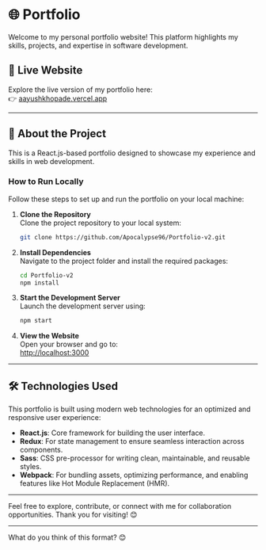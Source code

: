 # 🌐 **Portfolio**

Welcome to my personal portfolio website! This platform highlights my skills, projects, and expertise in software development.

## 🔗 **Live Website**
Explore the live version of my portfolio here:  
👉 [aayushkhopade.vercel.app](https://aayushkhopade.vercel.app/)  

---

## 🚀 **About the Project**

This is a React.js-based portfolio designed to showcase my experience and skills in web development.  

### **How to Run Locally**

Follow these steps to set up and run the portfolio on your local machine:  

1. **Clone the Repository**  
   Clone the project repository to your local system:  
   ```bash
   git clone https://github.com/Apocalypse96/Portfolio-v2.git
   ```

2. **Install Dependencies**  
   Navigate to the project folder and install the required packages:  
   ```bash
   cd Portfolio-v2
   npm install
   ```

3. **Start the Development Server**  
   Launch the development server using:  
   ```bash
   npm start
   ```

4. **View the Website**  
   Open your browser and go to:  
   [http://localhost:3000](http://localhost:3000)  

---

## 🛠️ **Technologies Used**

This portfolio is built using modern web technologies for an optimized and responsive user experience:  

- **React.js**: Core framework for building the user interface.  
- **Redux**: For state management to ensure seamless interaction across components.  
- **Sass**: CSS pre-processor for writing clean, maintainable, and reusable styles.  
- **Webpack**: For bundling assets, optimizing performance, and enabling features like Hot Module Replacement (HMR).  

---

Feel free to explore, contribute, or connect with me for collaboration opportunities. Thank you for visiting! 😊  

--- 

What do you think of this format? 😊
